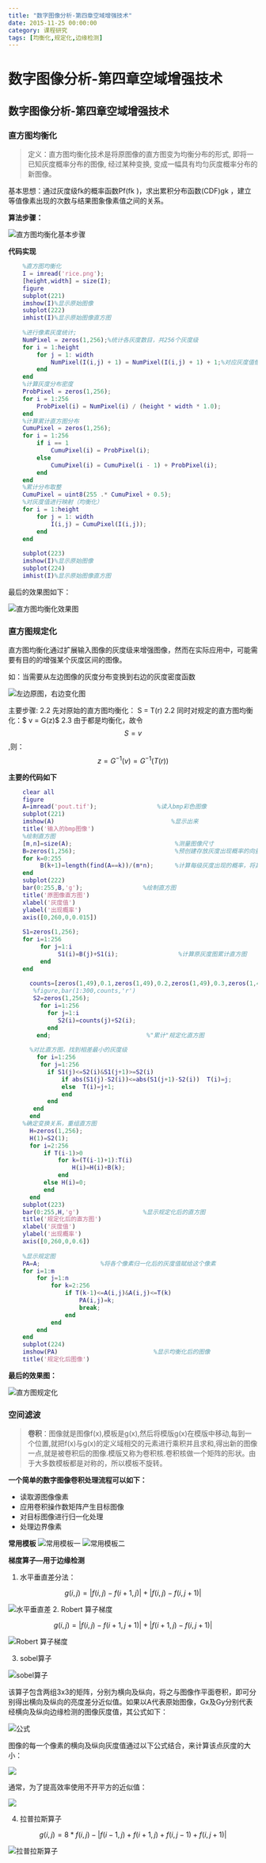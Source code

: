 ```yaml
---
title: "数字图像分析-第四章空域增强技术"
date: 2015-11-25 00:00:00
category: 课程研究
tags: [均衡化,规定化,边缘检测]
---
```


# **数字图像分析-第四章空域增强技术**

## **数字图像分析-第四章空域增强技术**
###  **直方图均衡化**
> 定义：直方图均衡化技术是将原图像的直方图变为均衡分布的形式, 即将一已知灰度概率分布的图像, 经过某种变换, 变成一幅具有均匀灰度概率分布的新图像。

基本思想：通过灰度级fk的概率函数Pf(fk )，求出累积分布函数(CDF)gk ，建立等值像素出现的次数与结果图象像素值之间的关系。

**算法步骤：**

![直方图均衡化基本步骤](http://ww2.sinaimg.cn/bmiddle/9d2c4511gw1ey57x3td68j20930gnjt8.jpg)

**代码实现**

```Matlab
	%直方图均衡化
	I = imread('rice.png');
	[height,width] = size(I);
	figure
	subplot(221)
	imshow(I)%显示原始图像
	subplot(222)
	imhist(I)%显示原始图像直方图
	
	%进行像素灰度统计;
	NumPixel = zeros(1,256);%统计各灰度数目，共256个灰度级
	for i = 1:height
	    for j = 1: width
	        NumPixel(I(i,j) + 1) = NumPixel(I(i,j) + 1) + 1;%对应灰度值像素点数量增加一
	    end
	end
	%计算灰度分布密度
	ProbPixel = zeros(1,256);
	for i = 1:256
	    ProbPixel(i) = NumPixel(i) / (height * width * 1.0);
	end
	%计算累计直方图分布
	CumuPixel = zeros(1,256);
	for i = 1:256
	    if i == 1
	        CumuPixel(i) = ProbPixel(i);
	    else
	        CumuPixel(i) = CumuPixel(i - 1) + ProbPixel(i);
	    end
	end
	%累计分布取整
	CumuPixel = uint8(255 .* CumuPixel + 0.5);
	%对灰度值进行映射（均衡化）
	for i = 1:height
	    for j = 1: width
	        I(i,j) = CumuPixel(I(i,j));
	    end
	end
	
	subplot(223)
	imshow(I)%显示原始图像
	subplot(224)
	imhist(I)%显示原始图像直方图
```

最后的效果图如下：
    
![直方图均衡化效果图](http://ww2.sinaimg.cn/large/9d2c4511gw1eycim8q6njj20q80bydi2.jpg)

###  **直方图规定化**
直方图均衡化通过扩展输入图像的灰度级来增强图像，然而在实际应用中，可能需要有目的的增强某个灰度区间的图像。

如：当需要从左边图像的灰度分布变换到右边的灰度密度函数
    
![左边原图，右边变化图](http://ww2.sinaimg.cn/bmiddle/9d2c4511gw1ey58pf1jlrj211p0dwq4v.jpg)

主要步骤:
2.2 先对原始的直方图均衡化： S = T(r) 
2.2 同时对规定的直方图均衡化：$ v = G(z)$
2.3 由于都是均衡化，故令$$S = v$$,则：$$ z = {G}^{-1}\left(v \right) = {G}^{-1}\left(T\left(r \right ) \right )$$

**主要的代码如下**
    
```matlab
	clear all
	figure
	A=imread('pout.tif');                 %读入bmp彩色图像
	subplot(221)
	imshow(A)                                 %显示出来 
	title('输入的bmp图像')
	%绘制直方图
	[m,n]=size(A);                             %测量图像尺寸
	B=zeros(1,256);                            %预创建存放灰度出现概率的向量
	for k=0:255
	     B(k+1)=length(find(A==k))/(m*n);      %计算每级灰度出现的概率，将其存入B中相应位置
	end
	subplot(222)
	bar(0:255,B,'g');                 %绘制直方图
	title('原图像直方图')
	xlabel('灰度值')
	ylabel('出现概率')
	axis([0,260,0,0.015])
	
	S1=zeros(1,256);
	for i=1:256
	     for j=1:i
	          S1(i)=B(j)+S1(i);                 %计算原灰度图累计直方图
	     end
	end
	
	  counts=[zeros(1,49),0.1,zeros(1,49),0.2,zeros(1,49),0.3,zeros(1,49),0.1,zeros(1,49),0.2,zeros(1,49),0.1];%规定化直方图 
	   %figure,bar(1:300,counts,'r') 
	   S2=zeros(1,256);
	     for i=1:256
	       for j=1:i
	          S2(i)=counts(j)+S2(i);                 
	       end
	    end;                           %"累计"规定化直方图 
	 
	  %对比直方图，找到相差最小的灰度级
	    for i=1:256
	     for j=1:256
	       if S1(j)<=S2(i)&S1(j+1)>=S2(i) 
	           if abs(S1(j)-S2(i))<=abs(S1(j+1)-S2(i))  T(i)=j; 
	           else  T(i)=j+1; 
	           end 
	       end       
	   end 
	  end
	%确定变换关系，重组直方图
	  H=zeros(1,256);
	  H(1)=S2(1);
	  for i=2:256
	      if T(i-1)>0
	          for k=(T(i-1)+1):T(i)
	              H(i)=H(i)+B(k);
	          end
	      else H(i)=0;
	      end
	  end
	subplot(223)  
	bar(0:255,H,'g')                  %显示规定化后的直方图
	title('规定化后的直方图')
	xlabel('灰度值')
	ylabel('出现概率')
	axis([0,260,0,0.6])
	
	%显示规定图
	PA=A;                 %将各个像素归一化后的灰度值赋给这个像素
	for i=1:m
	    for j=1:n
	        for k=2:256
	            if T(k-1)<=A(i,j)&A(i,j)<=T(k)
	                PA(i,j)=k;
	                break;
	            end
	        end
	    end
	end
	subplot(224)
	imshow(PA)                           %显示均衡化后的图像
	title('规定化后图像')
```
**最后的效果图：**

![直方图规定化](http://ww4.sinaimg.cn/bmiddle/9d2c4511gw1eyd8xxdyltj20fl0bomxn.jpg)

### **空间滤波**

> **卷积**：图像就是图像f(x),模板是g(x),然后将模版g(x)在模版中移动,每到一个位置,就把f(x)与g(x)的定义域相交的元素进行乘积并且求和,得出新的图像一点,就是被卷积后的图像.模版又称为卷积核.卷积核做一个矩阵的形状。由于大多数模板都是对称的，所以模板不旋转。
	
**一个简单的数字图像卷积处理流程可以如下：**

  - 读取源图像像素
  - 应用卷积操作数矩阵产生目标图像
  - 对目标图像进行归一化处理
  - 处理边界像素
    
**常用模板**
![常用模板一](http://ww1.sinaimg.cn/mw1024/9d2c4511gw1ey5irv5m03j20m20ddmxr.jpg)
![常用模板二](http://ww3.sinaimg.cn/mw1024/9d2c4511gw1ey5irvoi1wj20m708dq3b.jpg)

**梯度算子—用于边缘检测**
1. 水平垂直差分法：

$$g\left(i,j \right ) = \left | f\left(i,j \right ) -f\left(i+1,j \right ) \right | + \left | f\left(i,j \right ) -f\left(i,j+1 \right ) \right |$$

![水平垂直差](http://ww2.sinaimg.cn/mw1024/9d2c4511gw1ey68rupslrj20nj053aae.jpg)
2. Robert 算子梯度

$$g\left(i,j \right ) = \left | f\left(i,j \right ) -f\left(i+1,j+1 \right ) \right | + \left | f\left(i+1,j \right ) -f\left(i,j+1 \right ) \right |$$

![Robert 算子梯度](http://ww3.sinaimg.cn/mw1024/9d2c4511gw1ey68rviv4bj20ol05c0t8.jpg)

3. sobel算子

![sobel算子](http://ww4.sinaimg.cn/mw1024/9d2c4511gw1ey68rw88fuj20sj07mwfl.jpg)
	
该算子包含两组3x3的矩阵，分别为横向及纵向，将之与图像作平面卷积，即可分别得出横向及纵向的亮度差分近似值。如果以A代表原始图像，Gx及Gy分别代表经横向及纵向边缘检测的图像灰度值，其公式如下：

![公式](http://ww4.sinaimg.cn/mw1024/9d2c4511gw1ey699jskutj20e302374a.jpg)

图像的每一个像素的横向及纵向灰度值通过以下公式结合，来计算该点灰度的大小：

![](http://wx4.sinaimg.cn/mw690/9d2c4511gy1ffawb66524j208602w74b.jpg)

通常，为了提高效率使用不开平方的近似值：

![](http://wx3.sinaimg.cn/mw690/9d2c4511gy1ffawcuyulhj207s01yq2x.jpg)

4. 拉普拉斯算子

$$g\left(i,j \right ) = 8*f\left(i,j \right ) - \left | f\left(i-1,j \right ) + f\left(i+1,j \right ) + f\left(i,j-1 \right ) + f\left(i,j+1 \right ) \right |$$
		
 ![拉普拉斯算子](http://ww1.sinaimg.cn/mw1024/9d2c4511gw1ey68rwwddoj20k004lmxm.jpg)